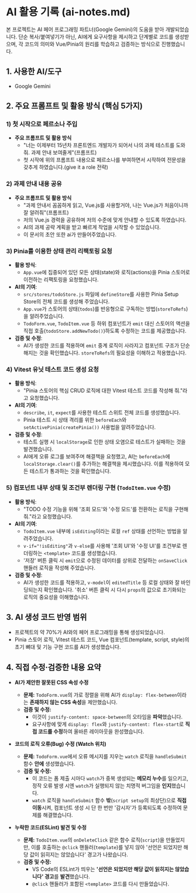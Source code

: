 # AI 활용 기록 (ai-notes.md)

본 프로젝트는 AI 페어 프로그래밍 파트너(Google Gemini)의 도움을 받아 개발되었습니다. 단순 복사/붙여넣기가 아닌, AI에게 요구사항을 제시하고 단계별로 코드를 생성받으며, 각 코드의 의미와 Vue/Pinia의 원리를 학습하고 검증하는 방식으로 진행했습니다.

## 1. 사용한 AI/도구

- Google Gemini

## 2. 주요 프롬프트 및 활용 방식 (핵심 5가지)

### 1) 첫 시작으로 페르소나 주입
- **주요 프롬프트 및 활용 방식**
    - "너는 이제부터 15년차 프론트엔드 개발자가 되어서 나의 과제 테스트를 도와줘. 과제 안내 보여줄게"(프롬프트)
    - 첫 시작에 위의 프롬프트 내용으로 페르소나를 부여하면서 시작하여 전문성을 갖추게 하였습니다.(give it a role 전략)

### 2) 과제 안내 내용 공유
-  **주요 프롬프트 및 활용 방식**
    - "과제 안내서 꼼꼼하게 읽고, Vue.js를 사용할거야, 나는 Vue.js가 처음이니까 잘 알려줘"(프롬프트)
    - 저의 Vue.js 경력을 공유하며 저의 수준에 맞게 안내할 수 있도록 하였습니다.
    - AI의 과제 공략 계획을 받고 빠르게 작업을 시작할 수 있었습니다.
    - 이 문서의 초안 또한 ai가 만들어주었습니다.


### 3) Pinia를 이용한 상태 관리 리팩토링 요청

- **활용 방식**:
    - `App.vue`에 집중되어 있던 모든 상태(state)와 로직(actions)을 Pinia 스토어로 이전하는 리팩토링을 요청했습니다.
- **AI의 기여**:
    - `src/stores/todoStore.js` 파일에 `defineStore`를 사용한 Pinia Setup Store의 전체 코드를 생성해 주었습니다.
    - `App.vue`가 스토어의 상태(`todos`)를 반응형으로 구독하는 방법(`storeToRefs`)을 알려주었습니다.
    - `TodoForm.vue`, `TodoItem.vue` 등 하위 컴포넌트가 `emit` 대신 스토어의 액션을 직접 호출(`todoStore.addNewTodo()`)하도록 수정하는 코드를 제공했습니다.
- **검증 및 수정**:
    - AI가 생성한 코드를 적용하며 `emit` 중계 로직이 사라지고 컴포넌트 구조가 단순해지는 것을 확인했습니다. `storeToRefs`의 필요성을 이해하고 적용했습니다.

### 4) Vitest 유닛 테스트 코드 생성 요청

- **활용 방식**:
    - "Pinia 스토어의 핵심 CRUD 로직에 대한 Vitest 테스트 코드를 작성해 줘."라고 요청했습니다.
- **AI의 기여**:
    - `describe`, `it`, `expect`를 사용한 테스트 스위트 전체 코드를 생성했습니다.
    - Pinia 테스트 시 상태 격리를 위한 `beforeEach`와 `setActivePinia(createPinia())` 사용법을 알려주었습니다.
- **검증 및 수정**:
    - 테스트 실행 시 `localStorage`로 인한 상태 오염으로 테스트가 실패하는 것을 발견했습니다.
    - AI에게 오류 로그를 보여주며 해결책을 요청했고, AI는 `beforeEach`에 `localStorage.clear()`를 추가하는 해결책을 제시했습니다. 이를 적용하여 모든 테스트가 통과하는 것을 확인했습니다.

### 5) 컴포넌트 내부 상태 및 조건부 렌더링 구현 (`TodoItem.vue` 수정)

- **활용 방식**:
    - "TODO 수정 기능을 위해 '조회 모드'와 '수정 모드'를 전환하는 로직을 구현해 줘."라고 요청했습니다.
- **AI의 기여**:
    - `TodoItem.vue` 내부에 `isEditing`이라는 로컬 `ref` 상태를 선언하는 방법을 알려주었습니다.
    - `v-if="!isEditing"`과 `v-else`를 사용해 '조회 UI'와 '수정 UI'를 조건부로 렌더링하는 `<template>` 코드를 생성했습니다.
    - '저장' 버튼 클릭 시 `emit`으로 수정된 데이터를 상위로 전달하는 `onSaveClick` 핸들러 로직을 작성해 주었습니다.
- **검증 및 수정**:
    - AI가 생성한 코드를 적용하고, `v-model`이 `editedTitle` 등 로컬 상태와 잘 바인딩되는지 확인했습니다. '취소' 버튼 클릭 시 다시 `props`의 값으로 초기화되는 로직의 중요성을 이해했습니다.

## 3. AI 생성 코드 반영 범위

- 프로젝트의 약 70%가 AI와의 페어 프로그래밍을 통해 생성되었습니다.
- Pinia 스토어 로직, Vitest 테스트 코드, Vue 컴포넌트(template, script, style)의 초기 뼈대 및 기능 구현 코드를 AI가 생성했습니다.

## 4. 직접 수정·검증한 내용 요약

- **AI가 제안한 잘못된 CSS 속성 수정**
    * **문제:** `TodoForm.vue`의 가로 정렬을 위해 AI가 `display: flex-between`이라는 **존재하지 않는 CSS 속성**을 제안했습니다.
    * **검증 및 수정:**
        * 이것이 `justify-content: space-between`의 오타임을 **파악**했습니다.
        * 요구사항에 맞게 `display: flex`와 `justify-content: flex-start`로 **직접 코드를 수정**하여 올바른 레이아웃을 완성했습니다.

- **코드의 로직 오류(Bug) 수정 (Watch 위치)**
    * **문제:** `TodoForm.vue`에서 오류 메시지를 지우는 `watch` 로직을 `handleSubmit` 함수 **안에** 생성했습니다.
    * **검증 및 수정:**
        * 이 코드는 폼 제출 시마다 `watch`가 중복 생성되는 **메모리 누수**를 일으키고, 정작 오류 발생 시엔 `watch`가 실행되지 않는 치명적 버그임을 **인지**했습니다.
        * `watch` 로직을 `handleSubmit` 함수 **밖**(`script setup`의 최상단)으로 **직접 이동**시켜, 컴포넌트 생성 시 단 한 번만 '감시자'가 등록되도록 수정하여 문제를 해결했습니다. 

- **누락한 코드(ESLint) 발견 및 수정**
    * **문제:** `TodoItem.vue`의 `onDeleteClick` 같은 함수 로직(`script`)을 만들었지만, 이를 호출하는 `@click` 핸들러(`template`)를 넣지 않아 '선언은 되었지만 해당 값이 읽히지는 않았습니다' 경고가 나왔습니다.
    * **검증 및 수정:**
        * VS Code의 ESLint가 띄우는 **'선언은 되었지만 해당 값이 읽히지는 않았습니다' 경고**를 **발견**했습니다.
        * `@click` 핸들러가 포함된 `<template>` 코드를 다시 만들었습니다.
